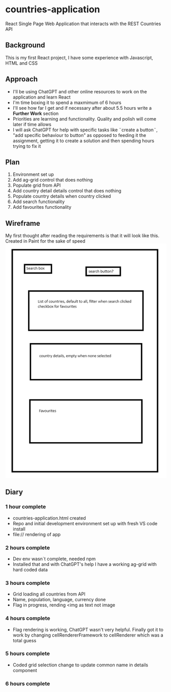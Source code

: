 # countries-application
React Single Page Web Application that interacts with the REST Countries API
## Background
This is my first React project, I have some experience with Javascript, HTML and CSS
## Approach
- I'll be using ChatGPT and other online resources to work on the application and learn React
- I'm time boxing it to spend a maxmimum of 6 hours
- I'll see how far I get and if necessary after about 5.5 hours write a **Further Work** section
- Priorities are learning and functionality. Quality and polish will come later if time allows
- I will ask ChatGPT for help with specific tasks like ¨create a button¨, "add specific behaviour to button" as opposed to feeding it the assignment, getting it to create a solution and then spending hours trying to fix it
## Plan
1. Environment set up
2. Add ag-grid control that does nothing
3. Populate grid from API
4. Add country detail details control that does nothing
5. Populate country details when country clicked
6. Add search functionality
7. Add favourites functionality
## Wireframe
My first thought after reading the requirements is that it will look like this. Created in Paint for the sake of speed
![wireframe](wireframe.png)
## Diary
### 1 hour complete
- countries-application.html created
- Repo and initial development environment set up with fresh VS code install
- file:// rendering of app
### 2 hours complete
- Dev env wasn´t complete, needed npm
- Installed that and with ChatGPT's help I have a working ag-grid with hard coded data
### 3 hours complete
- Grid loading all countries from API
- Name, population, language, currency done
- Flag in progress, rending <img as text not image
### 4 hours complete
- Flag rendering is working, ChatGPT wasn't very helpful. Finally got it to work by changing cellRendererFramework to cellRenderer which was a total guess
### 5 hours complete
- Coded grid selection change to update common name in details component
### 6 hours complete
